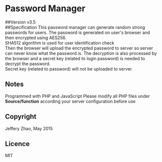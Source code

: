 # Password Manager
##Version
v3.5  
##Specification
This password manager can generate random strong passwords for users. The password is generated on user's browser and then encrypted using AES256.  
SHA512 algorithm is used for user identification check  
Then the browser will upload the encrypted password to server so server can never know what the password is. The decryption is also processed by the browser and a secret key (related to login password) is needed to decrypt the password.  
Secret key (related to password) will not be uploaded to server.  
## Notes
Programmed with PHP and JavaScript 
Please modify all PHP files under **Source/function** according your server configuration before use  
## Copyright
Jeffery Zhao, May 2015
## Licence
MIT
